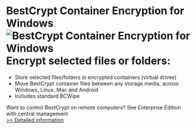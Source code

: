 # BestCrypt Container Encryption for Windows<br />![BestCrypt Container Encryption for Windows](https://mycommerce.akamaized.net/api/pimages/P300779583/BIG/300779583.PNG)<br />Encrypt selected files or folders:
- Store selected files/folders in encrypted containers (virtual drives)
- Move BestCrypt container files between any storage media, across Windows, Linux, Mac and Android
- Includes standard BCWipe

Want to control BestCrypt on remote computers?
See Enterprise Edition with central management<br />[>> Detailed information](https://secure.shareit.com/shareit/product.html?productid=300779583&affiliateid=200057808)